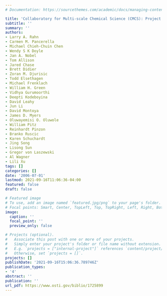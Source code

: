 ```yaml
---
# Documentation: https://sourcethemes.com/academic/docs/managing-content/

title: 'Collaboratory for Multi-scale Chemical Science (CMCS): Project Final Report.'
subtitle: ''
summary: ''
authors:
- Larry A. Rahn
- Carmen M. Pancerella
- Michael Chieh-Chuin Chen
- Wendy S K Doyle
- Jan A. Nobel
- Tom Allison
- Jared Chase
- Brett Didier
- Zoran M. Djurisic
- Todd Elsethagen
- Michael Frenklach
- William H. Green
- Vidhya Gurumoorthi
- Deepti Kodeboyina
- David Leahy
- Jun Li
- David Montoya
- James D. Myers
- Oluwayemisi O. Oluwole
- William Pitz
- Reinhardt Pinzon
- Branko Ruscic
- Karen Schuchardt
- Jing Song
- Lisong Sun
- Gregor von Laszewski
- Al Wagner
- Lili Xu
tags: []
categories: []
date: '2006-07-01'
lastmod: 2021-09-16T11:06:36-04:00
featured: false
draft: false

# Featured image
# To use, add an image named `featured.jpg/png` to your page's folder.
# Focal points: Smart, Center, TopLeft, Top, TopRight, Left, Right, BottomLeft, Bottom, BottomRight.
image:
  caption: ''
  focal_point: ''
  preview_only: false

# Projects (optional).
#   Associate this post with one or more of your projects.
#   Simply enter your project's folder or file name without extension.
#   E.g. `projects = ["internal-project"]` references `content/project/deep-learning/index.md`.
#   Otherwise, set `projects = []`.
projects: []
publishDate: '2021-09-16T15:06:36.789746Z'
publication_types:
- '4'
abstract: ''
publication: ''
url_pdf: https://www.osti.gov/biblio/1725899
---
```


